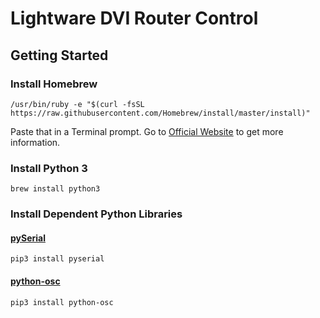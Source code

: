 # Lightware DVI Router Control

## Getting Started

### Install Homebrew

```
/usr/bin/ruby -e "$(curl -fsSL https://raw.githubusercontent.com/Homebrew/install/master/install)"
```

Paste that in a Terminal prompt. Go to [Official Website](https://brew.sh/) to get more information.

### Install Python 3

```
brew install python3
```

### Install Dependent Python Libraries

#### [pySerial](https://pyserial.readthedocs.io/en/latest/index.html)

```
pip3 install pyserial
```

#### [python-osc](https://pypi.org/project/python-osc/)

```
pip3 install python-osc
```

